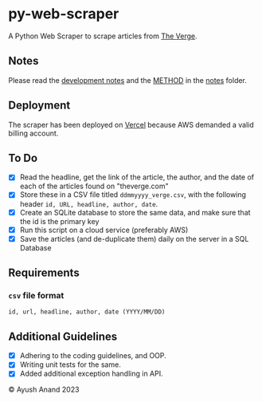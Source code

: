 # py-web-scraper
A Python Web Scraper to scrape articles from [The Verge](theverge.com).

## Notes
Please read the [development notes](./notes/DEVELOPMENT.md) and the [METHOD](./notes/METHOD.md) in the [notes](./notes/) folder.

## Deployment
The scraper has been deployed on [Vercel](https://scraper-theayushanand.vercel.app/) because AWS demanded a valid billing account.

## To Do
+ [x] Read the headline, get the link of the article, the author, and the date of each of the articles found on "theverge.com"
+ [x] Store these in a CSV file titled `ddmmyyyy_verge.csv`, with the following header `id, URL, headline, author, date`.
+ [x] Create an SQLite database to store the same data, and make sure that the id is the primary key
+ [X] Run this script on a cloud service (preferably AWS)
+ [x] Save the articles (and de-duplicate them) daily on the server in a SQL Database

## Requirements
### `csv` file format
```text
id, url, headline, author, date (YYYY/MM/DD)
```

## Additional Guidelines
+ [x] Adhering to the coding guidelines, and OOP.
+ [x] Writing unit tests for the same.
+ [x] Added additional exception handling in API.

&copy; Ayush Anand 2023
